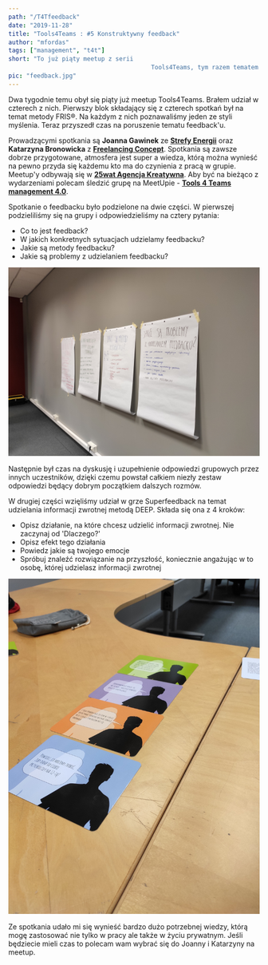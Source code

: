 ```yaml
--- 
path: "/T4Tfeedback"
date: "2019-11-28"
title: "Tools4Teams : #5 Konstruktywny feedback"
author: "mfordas"
tags: ["management", "t4t"]
short: "To już piąty meetup z serii
                                        Tools4Teams, tym razem tematem był feedback."
pic: "feedback.jpg"
---
```



<div>
                            <p >Dwa tygodnie temu obył się piąty już
                                meetup Tools4Teams. Brałem udział w czterech z nich. Pierwszy blok składający się z
                                czterech spotkań był na temat metody FRIS®. Na każdym z nich poznawaliśmy jeden ze styli
                                myślenia. Teraz przyszedł czas na poruszenie tematu feedback'u.
                            </p>
                            <p >Prowadzącymi spotkania są <b>Joanna
                                    Gawinek</b>
                                ze <a href="https://strefa-energii.pl/" target="_blank"><b>Strefy Energii</b></a>
                                oraz <b>Katarzyna Bronowicka</b> z <a href="http://www.freelancingconcept.pl/index.php"
                                    target="_blank"><b>Freelancing Concept</b></a>. Spotkania są zawsze
                                dobrze przygotowane, atmosfera jest super a wiedza, którą można wynieść na pewno przyda się
                                każdemu kto ma do czynienia z pracą w grupie. Meetup'y odbywają się w <a
                                    href="https://25wat.com/pl/" target="_blank"><b>25wat Agencja
                                    Kreatywna</b></a>. Aby być na bieżąco z wydarzeniami polecam śledzić grupę na
                                MeetUpie - <a href="https://www.meetup.com/pl-PL/Tools-4-Teams-management-4-0"
                                    target="_blank"><b>Tools 4 Teams management 4.0</b></a>.
                            </p>
                            <p >
                                <p> Spotkanie o feedbacku było podzielone na dwie części. W pierwszej podzieliliśmy się
                                    na grupy i odpowiedzieliśmy na cztery pytania:</p>
                                <ul>
                                    <li>Co to jest feedback?</li>
                                    <li>W jakich konkretnych sytuacjach udzielamy feedbacku?</li>
                                    <li>Jakie są metody feedbacku?</li>
                                    <li>Jakie są problemy z udzielaniem feedbacku?</li>
                                </ul>
                            </p>
                            <div class="blogPicturesContainer">
                                <img src="../../../images/agile/IMG_20191113_195007.jpg" alt="Zdjecie"></div>
                            <p>
                                Następnie był czas na dyskusję i uzupełnienie odpowiedzi grupowych przez innych
                                uczestników, dzięki czemu powstał całkiem niezły zestaw odpowiedzi będący dobrym
                                początkiem dalszych rozmów.
                            </p>
                            <p>
                                <p> W drugiej części wzięliśmy udział w grze Superfeedback na temat udzielania
                                    informacji zwrotnej metodą DEEP. Składa się ona z 4 kroków:</p>
                                <ul>
                                    <li>Opisz działanie, na które chcesz udzielić informacji zwrotnej. Nie zaczynaj od
                                        'Dlaczego?'</li>
                                    <li>Opisz efekt tego działania</li>
                                    <li>Powiedz jakie są twojego emocje</li>
                                    <li>Spróbuj znaleźć rozwiązanie na przyszłość, koniecznie angażując w to osobę,
                                        której udzielasz informacji zwrotnej</li>
                                </ul>
                            </p>
                            <div>
                                <img src="../../../images/agile/IMG_20191113_184724.jpg" alt="Zdjecie"></div>
                            <p>
                                Ze spotkania udało mi się wynieść bardzo dużo potrzebnej wiedzy, którą mogę zastosować
                                nie tylko w pracy ale także w życiu prywatnym. Jeśli będziecie mieli czas to polecam wam
                                wybrać się do Joanny i Katarzyny na meetup.
                            </p>
                        </div>